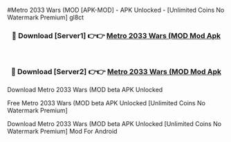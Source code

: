 #Metro 2033 Wars (MOD [APK-MOD] - APK Unlocked - [Unlimited Coins No Watermark Premium] gl8ct



<div align="center">

<h3>🔴 Download [Server1] 👉👉 <a href="https://momento.my/?title=Metro_2033_Wars_(MOD">Metro 2033 Wars (MOD Mod Apk</a></h3><br>

<h3>🔴 Download [Server2] 👉👉 <a href="https://momento.my/?title=Metro_2033_Wars_(MOD">Metro 2033 Wars (MOD Mod Apk</a></h3>
</div>



Download Metro 2033 Wars (MOD beta APK Unlocked

Free Metro 2033 Wars (MOD beta APK Unlocked [Unlimited Coins No Watermark Premium]

Download Metro 2033 Wars (MOD beta APK Unlocked [Unlimited Coins No Watermark Premium] Mod For Android
